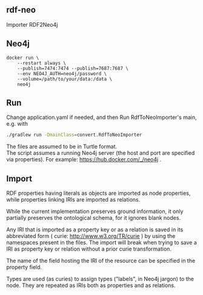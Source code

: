 ## rdf-neo

Importer RDF2Neo4j

## Neo4j

```
docker run \
    --restart always \
    --publish=7474:7474 --publish=7687:7687 \
    --env NEO4J_AUTH=neo4j/password \
    --volume=/path/to/your/data:/data \
    neo4j
```

## Run

Change application.yaml if needed, and then Run RdfToNeoImporter's main,
e.g. with

```bash
./gradlew run -DmainClass=convert.RdfToNeoImporter
```

The files are assumed to be in Turtle format.<br/>
The script assumes a running Neo4j server (the host and port are specified via properties).
For example: https://hub.docker.com/_/neo4j .

## Import

RDF properties having literals as objects are imported as node properties, while properties linking IRIs are imported as
relations.

While the current implementation preserves ground information, it only partially preserves the ontological schema, for
it ignores blank nodes.

Any IRI that is imported as a property key or as a relation is saved in its abbreviated form (
curie: <a hef="http://www.w3.org/TR/curie">http://www.w3.org/TR/curie </a>) by using the namespaces present in the
files. The import will break when trying to save a IRI as property key or relation without a prior curie transformation.

The name of the field hosting the IRI of the resource can be specified in the property field.

Types are used (as curies) to assign types ("labels", in Neo4j jargon) to the node. They are repeated as IRIs both as
properties and as relations.
